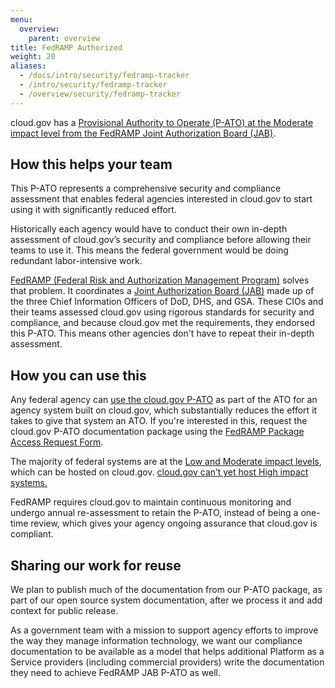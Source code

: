 ```yaml
---
menu:
  overview:
    parent: overview
title: FedRAMP Authorized
weight: 20
aliases:
  - /docs/intro/security/fedramp-tracker
  - /intro/security/fedramp-tracker
  - /overview/security/fedramp-tracker
---
```



cloud.gov has a [Provisional Authority to Operate (P-ATO) at the Moderate impact level from the FedRAMP Joint Authorization Board (JAB)](https://marketplace.fedramp.gov/#/product/18f-cloudgov).

## How this helps your team

This P-ATO represents a comprehensive security and compliance assessment that enables federal agencies interested in cloud.gov to start using it with significantly reduced effort.

Historically each agency would have to conduct their own in-depth assessment of cloud.gov’s security and compliance before allowing their teams to use it. This means the federal government would be doing redundant labor-intensive work.

[FedRAMP (Federal Risk and Authorization Management Program)](https://www.fedramp.gov/) solves that problem. It coordinates a [Joint Authorization Board (JAB)](https://www.gsa.gov/portal/content/134223) made up of the three Chief Information Officers of DoD, DHS, and GSA. These CIOs and their teams assessed cloud.gov using rigorous standards for security and compliance, and because cloud.gov met the requirements, they endorsed this P-ATO. This means other agencies don't have to repeat their in-depth assessment.

## How you can use this

Any federal agency can [use the cloud.gov P-ATO](https://www.fedramp.gov/resources/faqs/how-does-an-agency-leverage-a-fedramp-authorization/) as part of the ATO for an agency system built on cloud.gov, which substantially reduces the effort it takes to give that system an ATO. If you're interested in this, request the cloud.gov P-ATO documentation package using the [FedRAMP Package Access Request Form](https://www.fedramp.gov/files/2015/03/FedRAMP-Package-Request-Form_V4_06192014.pdf).

The majority of federal systems are at the [Low and Moderate impact levels](http://csrc.nist.gov/publications/fips/fips199/FIPS-PUB-199-final.pdf#page=6), which can be hosted on cloud.gov. [cloud.gov can’t yet host High impact systems.](/overview/security/fisma-high-applications/)

FedRAMP requires cloud.gov to maintain continuous monitoring and undergo annual re-assessment to retain the P-ATO, instead of being a one-time review, which gives your agency ongoing assurance that cloud.gov is compliant.

## Sharing our work for reuse

We plan to publish much of the documentation from our P-ATO package, as part of our open source system documentation, after we process it and add context for public release.

As a government team with a mission to support agency efforts to improve the way they manage information technology, we want our compliance documentation to be available as a model that helps additional Platform as a Service providers (including commercial providers) write the documentation they need to achieve FedRAMP JAB P-ATO as well.

